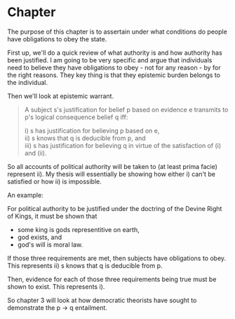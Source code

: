 # Chapter

The purpose of this chapter is to assertain under what conditions do people have obligations to obey the state.

First up, we'll do a quick review of what authority is and how authority has been justified.  I am going to be very specific and argue that individuals need to believe they have obligations to obey - not for any reason - by for the right reasons.  They key thing is that they epistemic burden belongs to the individual.

Then we'll look at epistemic warrant.  

>  A subject s's justification for belief p based on evidence e transmits to p's logical consequence belief q iff:  
>
>    i)   s has justification for believing p based on e,  
>    ii)  s knows that q is deducible from p, and  
>    iii) s has justification for believing q in virtue of the satisfaction of (i) and (ii).

So all accounts of political authority will be taken to (at least prima facie) represent ii).  My thesis will essentially be showing how either i) can't be satisfied or how ii) is impossible.

An example:

For political authority to be justified under the doctring of the Devine Right of Kings, it must be shown that

  - some king is gods representitive on earth,
  - god exists, and
  - god's will is moral law.

If those three requirements are met, then subjects have obligations to obey.  This represents ii) s knows that q is deducible from p.

Then, evidence for each of those three requirements being true must be shown to exist.  This represents i).

So chapter 3 will look at how democratic theorists have sought to demonstrate the p -> q entailment.
